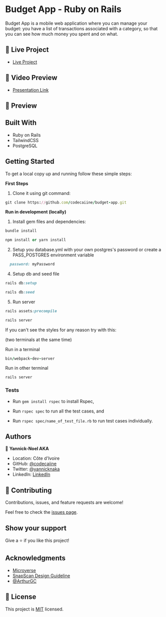 # Budget App - Ruby on Rails

Budget App is a mobile web application where you can manage your budget: you have a list of transactions associated with a category, so that you can see how much money you spent and on what.

## :red_circle: Live Project
- [Live Project]()

## :red_circle: Video Preview

- [Presentation Link](https://www.loom.com/share/394585f64fe843d89b8bd2dbf376c21a)
## :hammer: Preview

## Built With

- Ruby on Rails
- TailwindCSS
- PostgreSQL

## Getting Started
To get a local copy up and running follow these simple steps:

**First Steps**

1. Clone it using git command:
```ruby
git clone https://github.com/codecaiine/budget-app.git
```

**Run in development (locally)**

1. Install gem files and dependencies:
```ruby
bundle install
```
```ruby
npm install or yarn install
```
2. Setup you database.yml with your own postgres's password or create a PASS_POSTGRES environment variable 
```ruby
  password: myPassword
```
4. Setup db and seed file
```ruby
rails db:setup
```
```ruby
rails db:seed
```
5. Run server
```ruby
rails assets:precompile
```
```ruby
rails server
```

If you can't see the styles for any reason try with this:

(two terminals at the same time)

Run in a terminal
```ruby
bin/webpack-dev-server
```
Run in other terminal
```ruby
rails server
```

### Tests

- Run ```gem install rspec``` to install Rspec,

- Run ```rspec spec``` to run all the test cases, and

- Run ```rspec spec/name_of_test_file.rb``` to run test cases individually.

## Authors

👤 **Yannick-Noel AKA**

- Location: Côte d'Ivoire
- GitHub: [@codecaiine](https://github.com/codecaiine)
- Twitter: [@yannicknaka](https://twitter.com/yannicknaka)
- LinkedIn: [LinkedIn](https://www.linkedin.com/in/yannick-no%C3%ABl-aka/)
## 🤝 Contributing

Contributions, issues, and feature requests are welcome!

Feel free to check the [issues page](https://github.com/codecaiine/budget-app/issues).

## Show your support

Give a ⭐️ if you like this project!

## Acknowledgments

- [Microverse](https://www.microverse.org/)
- [SnapScan Design Guideline](https://www.behance.net/gallery/19759151/Snapscan-iOs-design-and-branding?tracking_source=)
- [@ArthurGC](https://github.com/ArthurGC)
  
## 📝 License

This project is [MIT](LICENSE) licensed.

